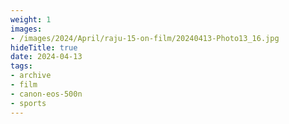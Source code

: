 ```yaml
---
weight: 1
images:
- /images/2024/April/raju-15-on-film/20240413-Photo13_16.jpg
hideTitle: true
date: 2024-04-13
tags:
- archive
- film
- canon-eos-500n
- sports
---
```

